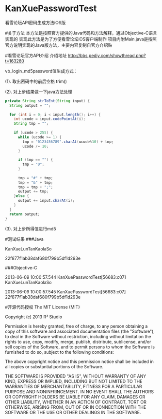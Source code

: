 KanXuePasswordTest
==================

看雪论坛API密码生成方法iOS版

#关于方法
本方法是按照官方提供的Java代码和方法解释，通过Objective-C语言实现的
实现此方法是为了方便看雪论坛iOS客户端制作
项目内附Main.java是按照官方说明实现的Java版方法，主要内容复制自官方介绍贴


#看雪论坛官方API介绍
介绍地址
http://bbs.pediy.com/showthread.php?t=163280

vb_login_md5password值生成方式：

(1). 取出密码中的前后空格 trim()

(2). 对上步结果做一下java方法处理

```java
private String strToEnt(String input) {
  String output = "";
  
  for (int i = 0; i < input.length(); i++) {
    int ucode = input.codePointAt(i);
    String tmp = "";
    
    if (ucode > 255) {
      while (ucode >= 1) {
        tmp = "0123456789".charAt(ucode%10) + tmp;
        ucode /= 10;
      }
      
      if (tmp == "") {
        tmp = "0";
      }
      
      tmp = "#" + tmp;
      tmp = "&" + tmp;
      tmp = tmp + ";";
      output += tmp;
    }else {
      output += input.charAt(i);
    }
  }
  return output;
}
```
(3). 对上步所得值进行md5

#测试结果
###Java

KanXueLunTanKaolaSo

22f877f1ab38daf680f799b5df1d293e

###Objective-C

2013-06-09 10:00:57.544 KanXuePasswordTest[56683:c07] KanXueLunTanKaolaSo

2013-06-09 10:00:57.545 KanXuePasswordTest[56683:c07] 22f877f1ab38daf680f799b5df1d293e

#开源代码授权
The MIT License (MIT)

Copyright (c) 2013 R³ Studio

Permission is hereby granted, free of charge, to any person obtaining a copy
of this software and associated documentation files (the "Software"), to deal
in the Software without restriction, including without limitation the rights
to use, copy, modify, merge, publish, distribute, sublicense, and/or sell
copies of the Software, and to permit persons to whom the Software is
furnished to do so, subject to the following conditions:

The above copyright notice and this permission notice shall be included in
all copies or substantial portions of the Software.

THE SOFTWARE IS PROVIDED "AS IS", WITHOUT WARRANTY OF ANY KIND, EXPRESS OR
IMPLIED, INCLUDING BUT NOT LIMITED TO THE WARRANTIES OF MERCHANTABILITY,
FITNESS FOR A PARTICULAR PURPOSE AND NONINFRINGEMENT. IN NO EVENT SHALL THE
AUTHORS OR COPYRIGHT HOLDERS BE LIABLE FOR ANY CLAIM, DAMAGES OR OTHER
LIABILITY, WHETHER IN AN ACTION OF CONTRACT, TORT OR OTHERWISE, ARISING FROM,
OUT OF OR IN CONNECTION WITH THE SOFTWARE OR THE USE OR OTHER DEALINGS IN
THE SOFTWARE.
